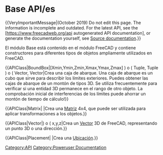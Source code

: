 # Base API/es

 {{VeryImportantMessage|(October 2019) Do not edit this page. The information is incomplete and outdated. For the latest API, see the [https://www.freecadweb.org/api autogenerated API documentation], or generate the documentation yourself, see [Source documentation](Source_documentation.md).}}

El módulo Base está contenido en el módulo FreeCAD y contiene constructores para diferentes tipos de objetos ampliamente utilizados en FreeCAD.


{{APIClass|BoundBox|[Xmin,Ymin,Zmin,Xmax,Ymax,Zmax] ) o ( Tuple, Tuple ) o ( Vector, Vector|Crea una caja de abarque. Una caja de abarque es un cubo que sirve para describir los límites exteriores. Puedes obtener las cajas de abarque de un montón de tipos 3D. Se utiliza frecuentemente para verificar si una entidad 3D permanece en el rango de otro objeto. La comprobación inicial de interferencias de los límites puede ahorrar un montón de tiempo de cálculo!}}


{{APIClass|Matrix| |Crea una [Matriz](Matrix_API.md) 4x4, que puede ser utilizada para aplicar transformaciones a los objetos.}}


{{APIClass|Vector|) o ( x,y,z|Crea un [Vector](Vector_API.md) 3D de FreeCAD, representando un punto 3D o una dirección.}}


{{APIClass|Placement| |Crea una [Ubicación](Placement_API.md).}}


 

[Category:API](Category:API.md) [Category:Poweruser Documentation](Category:Poweruser_Documentation.md)
